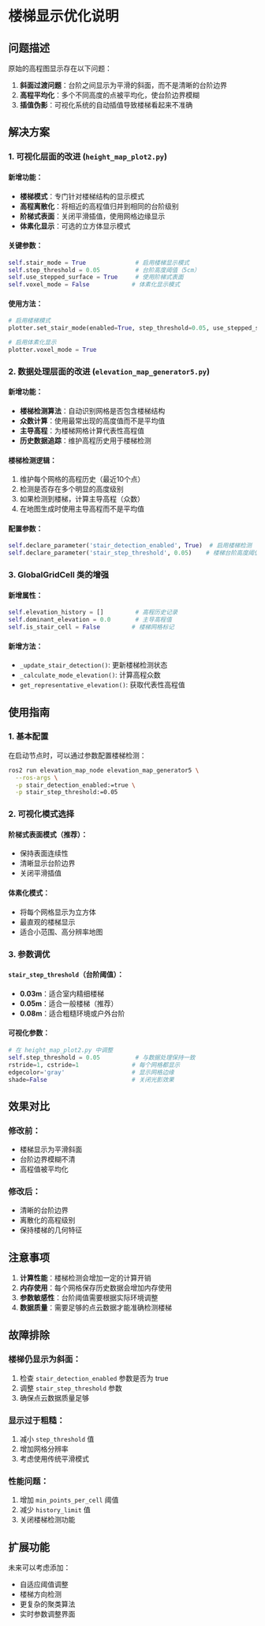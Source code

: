 # 楼梯显示优化说明

## 问题描述

原始的高程图显示存在以下问题：
1. **斜面过渡问题**：台阶之间显示为平滑的斜面，而不是清晰的台阶边界
2. **高程平均化**：多个不同高度的点被平均化，使台阶边界模糊
3. **插值伪影**：可视化系统的自动插值导致楼梯看起来不准确

## 解决方案

### 1. 可视化层面的改进 (`height_map_plot2.py`)

#### 新增功能：
- **楼梯模式**：专门针对楼梯结构的显示模式
- **高程离散化**：将相近的高程值归并到相同的台阶级别
- **阶梯式表面**：关闭平滑插值，使用网格边缘显示
- **体素化显示**：可选的立方体显示模式

#### 关键参数：
```python
self.stair_mode = True              # 启用楼梯显示模式
self.step_threshold = 0.05          # 台阶高度阈值（5cm）
self.use_stepped_surface = True     # 使用阶梯式表面
self.voxel_mode = False            # 体素化显示模式
```

#### 使用方法：
```python
# 启用楼梯模式
plotter.set_stair_mode(enabled=True, step_threshold=0.05, use_stepped_surface=True)

# 启用体素化显示
plotter.voxel_mode = True
```

### 2. 数据处理层面的改进 (`elevation_map_generator5.py`)

#### 新增功能：
- **楼梯检测算法**：自动识别网格是否包含楼梯结构
- **众数计算**：使用最常出现的高度值而不是平均值
- **主导高程**：为楼梯网格计算代表性高程值
- **历史数据追踪**：维护高程历史用于楼梯检测

#### 楼梯检测逻辑：
1. 维护每个网格的高程历史（最近10个点）
2. 检测是否存在多个明显的高度级别
3. 如果检测到楼梯，计算主导高程（众数）
4. 在地图生成时使用主导高程而不是平均值

#### 配置参数：
```python
self.declare_parameter('stair_detection_enabled', True)  # 启用楼梯检测
self.declare_parameter('stair_step_threshold', 0.05)    # 楼梯台阶高度阈值
```

### 3. GlobalGridCell 类的增强

#### 新增属性：
```python
self.elevation_history = []         # 高程历史记录
self.dominant_elevation = 0.0       # 主导高程值
self.is_stair_cell = False         # 楼梯网格标记
```

#### 新增方法：
- `_update_stair_detection()`: 更新楼梯检测状态
- `_calculate_mode_elevation()`: 计算高程众数
- `get_representative_elevation()`: 获取代表性高程值

## 使用指南

### 1. 基本配置

在启动节点时，可以通过参数配置楼梯检测：

```bash
ros2 run elevation_map_node elevation_map_generator5 \
  --ros-args \
  -p stair_detection_enabled:=true \
  -p stair_step_threshold:=0.05
```

### 2. 可视化模式选择

#### 阶梯式表面模式（推荐）：
- 保持表面连续性
- 清晰显示台阶边界
- 关闭平滑插值

#### 体素化模式：
- 将每个网格显示为立方体
- 最直观的楼梯显示
- 适合小范围、高分辨率地图

### 3. 参数调优

#### `stair_step_threshold`（台阶阈值）：
- **0.03m**：适合室内精细楼梯
- **0.05m**：适合一般楼梯（推荐）
- **0.08m**：适合粗糙环境或户外台阶

#### 可视化参数：
```python
# 在 height_map_plot2.py 中调整
self.step_threshold = 0.05          # 与数据处理保持一致
rstride=1, cstride=1               # 每个网格都显示
edgecolor='gray'                   # 显示网格边缘
shade=False                        # 关闭光影效果
```

## 效果对比

### 修改前：
- 楼梯显示为平滑斜面
- 台阶边界模糊不清
- 高程值被平均化

### 修改后：
- 清晰的台阶边界
- 离散化的高程级别
- 保持楼梯的几何特征

## 注意事项

1. **计算性能**：楼梯检测会增加一定的计算开销
2. **内存使用**：每个网格保存历史数据会增加内存使用
3. **参数敏感性**：台阶阈值需要根据实际环境调整
4. **数据质量**：需要足够的点云数据才能准确检测楼梯

## 故障排除

### 楼梯仍显示为斜面：
1. 检查 `stair_detection_enabled` 参数是否为 true
2. 调整 `stair_step_threshold` 参数
3. 确保点云数据质量足够

### 显示过于粗糙：
1. 减小 `step_threshold` 值
2. 增加网格分辨率
3. 考虑使用传统平滑模式

### 性能问题：
1. 增加 `min_points_per_cell` 阈值
2. 减少 `history_limit` 值
3. 关闭楼梯检测功能

## 扩展功能

未来可以考虑添加：
- 自适应阈值调整
- 楼梯方向检测
- 更复杂的聚类算法
- 实时参数调整界面 